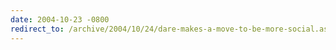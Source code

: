 ```yaml
---
date: 2004-10-23 -0800
redirect_to: /archive/2004/10/24/dare-makes-a-move-to-be-more-social.aspx/
---
```

